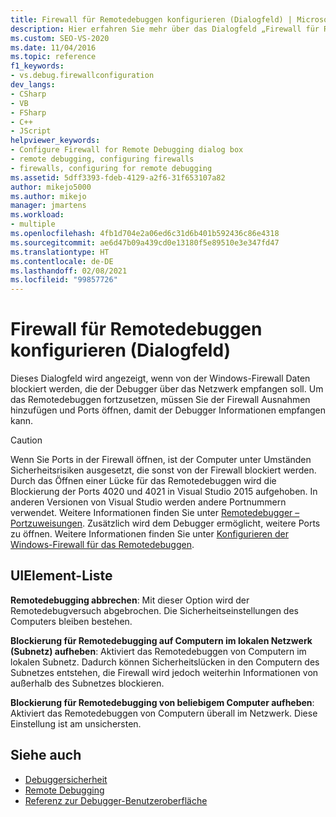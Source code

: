 ```yaml
---
title: Firewall für Remotedebuggen konfigurieren (Dialogfeld) | Microsoft-Dokumentation
description: Hier erfahren Sie mehr über das Dialogfeld „Firewall für Remotedebuggen konfigurieren“. Dieses Dialogfeld wird angezeigt, wenn der Debugger aufgrund der Windows-Firewall keine Daten mehr über das Netzwerk empfängt.
ms.custom: SEO-VS-2020
ms.date: 11/04/2016
ms.topic: reference
f1_keywords:
- vs.debug.firewallconfiguration
dev_langs:
- CSharp
- VB
- FSharp
- C++
- JScript
helpviewer_keywords:
- Configure Firewall for Remote Debugging dialog box
- remote debugging, configuring firewalls
- firewalls, configuring for remote debugging
ms.assetid: 5dff3393-fdeb-4129-a2f6-31f653107a82
author: mikejo5000
ms.author: mikejo
manager: jmartens
ms.workload:
- multiple
ms.openlocfilehash: 4fb1d704e2a06ed6c31d6b401b592436c86e4318
ms.sourcegitcommit: ae6d47b09a439cd0e13180f5e89510e3e347fd47
ms.translationtype: HT
ms.contentlocale: de-DE
ms.lasthandoff: 02/08/2021
ms.locfileid: "99857726"
---
```

# <a name="configure-firewall-for-remote-debugging-dialog-box"></a>Firewall für Remotedebuggen konfigurieren (Dialogfeld)
Dieses Dialogfeld wird angezeigt, wenn von der Windows-Firewall Daten blockiert werden, die der Debugger über das Netzwerk empfangen soll. Um das Remotedebuggen fortzusetzen, müssen Sie der Firewall Ausnahmen hinzufügen und Ports öffnen, damit der Debugger Informationen empfangen kann.

> [!CAUTION]
> Wenn Sie Ports in der Firewall öffnen, ist der Computer unter Umständen Sicherheitsrisiken ausgesetzt, die sonst von der Firewall blockiert werden. Durch das Öffnen einer Lücke für das Remotedebuggen wird die Blockierung der Ports 4020 und 4021 in Visual Studio 2015 aufgehoben. In anderen Versionen von Visual Studio werden andere Portnummern verwendet. Weitere Informationen finden Sie unter [Remotedebugger – Portzuweisungen](../debugger/remote-debugger-port-assignments.md). Zusätzlich wird dem Debugger ermöglicht, weitere Ports zu öffnen. Weitere Informationen finden Sie unter [Konfigurieren der Windows-Firewall für das Remotedebuggen](../debugger/configure-the-windows-firewall-for-remote-debugging.md).

## <a name="uielement-list"></a>UIElement-Liste
 **Remotedebugging abbrechen**: Mit dieser Option wird der Remotedebugversuch abgebrochen. Die Sicherheitseinstellungen des Computers bleiben bestehen.

 **Blockierung für Remotedebugging auf Computern im lokalen Netzwerk (Subnetz) aufheben**: Aktiviert das Remotedebuggen von Computern im lokalen Subnetz. Dadurch können Sicherheitslücken in den Computern des Subnetzes entstehen, die Firewall wird jedoch weiterhin Informationen von außerhalb des Subnetzes blockieren.

 **Blockierung für Remotedebugging von beliebigem Computer aufheben**: Aktiviert das Remotedebuggen von Computern überall im Netzwerk. Diese Einstellung ist am unsichersten.

## <a name="see-also"></a>Siehe auch

- [Debuggersicherheit](../debugger/debugger-security.md)
- [Remote Debugging](../debugger/remote-debugging.md)
- [Referenz zur Debugger-Benutzeroberfläche](../debugger/debugging-user-interface-reference.md)